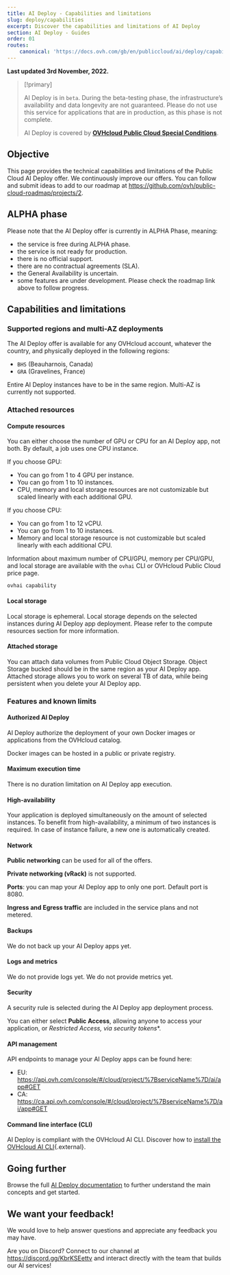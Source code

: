 ```yaml
---
title: AI Deploy - Capabilities and limitations
slug: deploy/capabilities
excerpt: Discover the capabilities and limitations of AI Deploy
section: AI Deploy - Guides
order: 01
routes:
    canonical: 'https://docs.ovh.com/gb/en/publiccloud/ai/deploy/capabilities/'
---
```


**Last updated 3rd November, 2022.**

> [!primary]
>
> AI Deploy is in `beta`. During the beta-testing phase, the infrastructure’s availability and data longevity are not guaranteed. Please do not use this service for applications that are in production, as this phase is not complete.
>
> AI Deploy is covered by **[OVHcloud Public Cloud Special Conditions](https://storage.gra.cloud.ovh.net/v1/AUTH_325716a587c64897acbef9a4a4726e38/contracts/d2a208c-Conditions_particulieres_OVH_Stack-WE-9.0.pdf)**.
>

## Objective

This page provides the technical capabilities and limitations of the Public Cloud AI Deploy offer.
We continuously improve our offers. You can follow and submit ideas to add to our roadmap at <https://github.com/ovh/public-cloud-roadmap/projects/2>.

## ALPHA phase

Please note that the AI Deploy offer is currently in ALPHA Phase, meaning:

- the service is free during ALPHA phase.
- the service is not ready for production.
- there is no official support.
- there are no contractual agreements (SLA).
- the General Availability is uncertain.
- some features are under development. Please check the roadmap link above to follow progress.

## Capabilities and limitations

### Supported regions and multi-AZ deployments

The AI Deploy offer is available for any OVHcloud account, whatever the country, and physically deployed in the following regions:

- `BHS` (Beauharnois, Canada)
- `GRA` (Gravelines, France)

Entire AI Deploy instances have to be in the same region. Multi-AZ is currently not supported.

### Attached resources

#### Compute resources

You can either choose the number of GPU or CPU for an AI Deploy app, not both.
By default, a job uses one CPU instance.

If you choose GPU:

- You can go from 1 to 4 GPU per instance.
- You can go from 1 to 10 instances.
- CPU, memory and local storage resources are not customizable but scaled linearly with each additional GPU.

If you choose CPU:

- You can go from 1 to 12 vCPU.
- You can go from 1 to 10 instances.
- Memory and local storage resource is not customizable but scaled linearly with each additional CPU.

Information about maximum number of CPU/GPU, memory per CPU/GPU, and local storage are available with the `ovhai` CLI or OVHcloud Public Cloud price page.

```console
ovhai capability
```

#### Local storage

Local storage is ephemeral.
Local storage depends on the selected instances during AI Deploy app deployment. Please refer to the compute resources section for more information.

#### Attached storage

You can attach data volumes from Public Cloud Object Storage. Object Storage bucked should be in the same region as your AI Deploy app.
Attached storage allows you to work on several TB of data, while being persistent when you delete your AI Deploy app.

### Features and known limits

#### Authorized AI Deploy

AI Deploy authorize the deployment of your own Docker images or applications from the OVHcloud catalog.

Docker images can be hosted in a public or private registry.

#### Maximum execution time

There is no duration limitation on AI Deploy app execution.

#### High-availability

Your application is deployed simultaneously on the amount of selected instances.
To benefit from high-availability, a minimum of two instances is required. In case of instance failure, a new one is automatically created.

#### Network

**Public networking** can be used for all of the offers.

**Private networking (vRack)** is not supported.

**Ports**: you can map your AI Deploy app to only one port. Default port is 8080.

**Ingress and Egress traffic** are included in the service plans and not metered.

#### Backups

We do not back up your AI Deploy apps yet.

#### Logs and metrics

We do not provide logs yet.
We do not provide metrics yet.

#### Security

A security rule is selected during the AI Deploy app deployment process.

You can either select **Public Access**, allowing anyone to access your application, or **Restricted Access*, via security tokens**.

#### API management

API endpoints to manage your AI Deploy apps can be found here:

- EU: <https://api.ovh.com/console/#/cloud/project/%7BserviceName%7D/ai/app#GET>
- CA: <https://ca.api.ovh.com/console/#/cloud/project/%7BserviceName%7D/ai/app#GET>


#### Command line interface (CLI)

AI Deploy is compliant with the OVHcloud AI CLI. Discover how to [install the OVHcloud AI CLI](https://docs.ovh.com/pt/publiccloud/ai/cli/install-client/){.external}.

## Going further

Browse the full [AI Deploy documentation](https://docs.ovh.com/pt/publiccloud/ai/) to further understand the main concepts and get started.

## We want your feedback!

We would love to help answer questions and appreciate any feedback you may have.

Are you on Discord? Connect to our channel at <https://discord.gg/KbrKSEettv> and interact directly with the team that builds our AI services!
